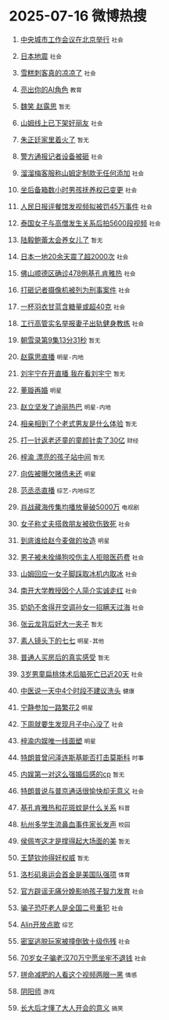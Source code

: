 # 2025-07-16 微博热搜 
1. [中央城市工作会议在北京举行](https://m.weibo.cn/search?containerid=100103type%3D1%26t%3D10%26q%3D%23%E4%B8%AD%E5%A4%AE%E5%9F%8E%E5%B8%82%E5%B7%A5%E4%BD%9C%E4%BC%9A%E8%AE%AE%E5%9C%A8%E5%8C%97%E4%BA%AC%E4%B8%BE%E8%A1%8C%23&stream_entry_id=51&isnewpage=1&extparam=seat%3D1%26dgr%3D0%26cate%3D10103%26q%3D%2523%25E4%25B8%25AD%25E5%25A4%25AE%25E5%259F%258E%25E5%25B8%2582%25E5%25B7%25A5%25E4%25BD%259C%25E4%25BC%259A%25E8%25AE%25AE%25E5%259C%25A8%25E5%258C%2597%25E4%25BA%25AC%25E4%25B8%25BE%25E8%25A1%258C%2523%26stream_entry_id%3D51%26filter_type%3Drealtimehot%26pos%3D0%26c_type%3D51%26display_time%3D1752600505%26pre_seqid%3D175260050587400565153) `社会` 

2. [日本地震](https://m.weibo.cn/search?containerid=100103type%3D1%26t%3D10%26q%3D%E6%97%A5%E6%9C%AC%E5%9C%B0%E9%9C%87&stream_entry_id=31&isnewpage=1&extparam=seat%3D1%26dgr%3D0%26band_rank%3D1%26filter_type%3Drealtimehot%26pos%3D0%26c_type%3D31%26cate%3D5001%26flag%3D2%26q%3D%25E6%2597%25A5%25E6%259C%25AC%25E5%259C%25B0%25E9%259C%2587%26stream_entry_id%3D31%26lcate%3D5001%26realpos%3D1%26display_time%3D1752600505%26pre_seqid%3D175260050587400565153) `社会` 

3. [雪糕刺客真的凉凉了](https://m.weibo.cn/search?containerid=100103type%3D1%26t%3D10%26q%3D%23%E9%9B%AA%E7%B3%95%E5%88%BA%E5%AE%A2%E7%9C%9F%E7%9A%84%E5%87%89%E5%87%89%E4%BA%86%23&stream_entry_id=31&isnewpage=1&extparam=seat%3D1%26dgr%3D0%26band_rank%3D2%26filter_type%3Drealtimehot%26pos%3D1%26c_type%3D31%26cate%3D5001%26flag%3D1%26q%3D%2523%25E9%259B%25AA%25E7%25B3%2595%25E5%2588%25BA%25E5%25AE%25A2%25E7%259C%259F%25E7%259A%2584%25E5%2587%2589%25E5%2587%2589%25E4%25BA%2586%2523%26stream_entry_id%3D31%26lcate%3D5001%26realpos%3D2%26display_time%3D1752600505%26pre_seqid%3D175260050587400565153) `社会` 

4. [亮出你的AI角色](https://m.weibo.cn/search?containerid=100103type%3D1%26t%3D10%26q%3D%23%E4%BA%AE%E5%87%BA%E4%BD%A0%E7%9A%84AI%E8%A7%92%E8%89%B2%23&stream_entry_id=31&isnewpage=1&extparam=seat%3D1%26dgr%3D0%26band_rank%3D3%26filter_type%3Drealtimehot%26pos%3D2%26c_type%3D31%26cate%3D5001%26flag%3D0%26q%3D%2523%25E4%25BA%25AE%25E5%2587%25BA%25E4%25BD%25A0%25E7%259A%2584AI%25E8%25A7%2592%25E8%2589%25B2%2523%26stream_entry_id%3D31%26lcate%3D5001%26realpos%3D3%26display_time%3D1752600505%26pre_seqid%3D175260050587400565153) `教育` 

5. [魏笑 赵露思](https://m.weibo.cn/search?containerid=100103type%3D1%26t%3D10%26q%3D%E9%AD%8F%E7%AC%91+%E8%B5%B5%E9%9C%B2%E6%80%9D&stream_entry_id=31&isnewpage=1&extparam=seat%3D1%26dgr%3D0%26band_rank%3D4%26filter_type%3Drealtimehot%26pos%3D3%26c_type%3D31%26cate%3D5001%26flag%3D2%26q%3D%25E9%25AD%258F%25E7%25AC%2591%2520%25E8%25B5%25B5%25E9%259C%25B2%25E6%2580%259D%26stream_entry_id%3D31%26lcate%3D5001%26realpos%3D4%26display_time%3D1752600505%26pre_seqid%3D175260050587400565153) `暂无` 

6. [山姆线上已下架好丽友](https://m.weibo.cn/search?containerid=100103type%3D1%26t%3D10%26q%3D%23%E5%B1%B1%E5%A7%86%E7%BA%BF%E4%B8%8A%E5%B7%B2%E4%B8%8B%E6%9E%B6%E5%A5%BD%E4%B8%BD%E5%8F%8B%23&stream_entry_id=31&isnewpage=1&extparam=seat%3D1%26dgr%3D0%26band_rank%3D5%26filter_type%3Drealtimehot%26pos%3D4%26c_type%3D31%26cate%3D5001%26flag%3D2%26q%3D%2523%25E5%25B1%25B1%25E5%25A7%2586%25E7%25BA%25BF%25E4%25B8%258A%25E5%25B7%25B2%25E4%25B8%258B%25E6%259E%25B6%25E5%25A5%25BD%25E4%25B8%25BD%25E5%258F%258B%2523%26stream_entry_id%3D31%26lcate%3D5001%26realpos%3D5%26display_time%3D1752600505%26pre_seqid%3D175260050587400565153) `社会` 

7. [朱正廷家里着火了](https://m.weibo.cn/search?containerid=100103type%3D1%26t%3D10%26q%3D%E6%9C%B1%E6%AD%A3%E5%BB%B7%E5%AE%B6%E9%87%8C%E7%9D%80%E7%81%AB%E4%BA%86&stream_entry_id=31&isnewpage=1&extparam=seat%3D1%26dgr%3D0%26band_rank%3D6%26filter_type%3Drealtimehot%26pos%3D5%26c_type%3D31%26cate%3D5001%26flag%3D2%26q%3D%25E6%259C%25B1%25E6%25AD%25A3%25E5%25BB%25B7%25E5%25AE%25B6%25E9%2587%258C%25E7%259D%2580%25E7%2581%25AB%25E4%25BA%2586%26stream_entry_id%3D31%26lcate%3D5001%26realpos%3D6%26display_time%3D1752600505%26pre_seqid%3D175260050587400565153) `暂无` 

8. [警方通报记者设备被砸](https://m.weibo.cn/search?containerid=100103type%3D1%26t%3D10%26q%3D%23%E8%AD%A6%E6%96%B9%E9%80%9A%E6%8A%A5%E8%AE%B0%E8%80%85%E8%AE%BE%E5%A4%87%E8%A2%AB%E7%A0%B8%23&stream_entry_id=31&isnewpage=1&extparam=seat%3D1%26dgr%3D0%26band_rank%3D7%26filter_type%3Drealtimehot%26pos%3D6%26c_type%3D31%26cate%3D5001%26flag%3D1%26q%3D%2523%25E8%25AD%25A6%25E6%2596%25B9%25E9%2580%259A%25E6%258A%25A5%25E8%25AE%25B0%25E8%2580%2585%25E8%25AE%25BE%25E5%25A4%2587%25E8%25A2%25AB%25E7%25A0%25B8%2523%26stream_entry_id%3D31%26lcate%3D5001%26realpos%3D7%26display_time%3D1752600505%26pre_seqid%3D175260050587400565153) `社会` 

9. [溜溜梅客服称山姆定制款无任何添加](https://m.weibo.cn/search?containerid=100103type%3D1%26t%3D10%26q%3D%23%E6%BA%9C%E6%BA%9C%E6%A2%85%E5%AE%A2%E6%9C%8D%E7%A7%B0%E5%B1%B1%E5%A7%86%E5%AE%9A%E5%88%B6%E6%AC%BE%E6%97%A0%E4%BB%BB%E4%BD%95%E6%B7%BB%E5%8A%A0%23&stream_entry_id=31&isnewpage=1&extparam=seat%3D1%26dgr%3D0%26band_rank%3D8%26filter_type%3Drealtimehot%26pos%3D7%26c_type%3D31%26cate%3D5001%26flag%3D0%26q%3D%2523%25E6%25BA%259C%25E6%25BA%259C%25E6%25A2%2585%25E5%25AE%25A2%25E6%259C%258D%25E7%25A7%25B0%25E5%25B1%25B1%25E5%25A7%2586%25E5%25AE%259A%25E5%2588%25B6%25E6%25AC%25BE%25E6%2597%25A0%25E4%25BB%25BB%25E4%25BD%2595%25E6%25B7%25BB%25E5%258A%25A0%2523%26stream_entry_id%3D31%26lcate%3D5001%26realpos%3D8%26display_time%3D1752600505%26pre_seqid%3D175260050587400565153) `社会` 

10. [坐后备箱数小时男孩抚养权已变更](https://m.weibo.cn/search?containerid=100103type%3D1%26t%3D10%26q%3D%23%E5%9D%90%E5%90%8E%E5%A4%87%E7%AE%B1%E6%95%B0%E5%B0%8F%E6%97%B6%E7%94%B7%E5%AD%A9%E6%8A%9A%E5%85%BB%E6%9D%83%E5%B7%B2%E5%8F%98%E6%9B%B4%23&stream_entry_id=31&isnewpage=1&extparam=seat%3D1%26dgr%3D0%26band_rank%3D9%26filter_type%3Drealtimehot%26pos%3D8%26c_type%3D31%26cate%3D5001%26flag%3D0%26q%3D%2523%25E5%259D%2590%25E5%2590%258E%25E5%25A4%2587%25E7%25AE%25B1%25E6%2595%25B0%25E5%25B0%258F%25E6%2597%25B6%25E7%2594%25B7%25E5%25AD%25A9%25E6%258A%259A%25E5%2585%25BB%25E6%259D%2583%25E5%25B7%25B2%25E5%258F%2598%25E6%259B%25B4%2523%26stream_entry_id%3D31%26lcate%3D5001%26realpos%3D9%26display_time%3D1752600505%26pre_seqid%3D175260050587400565153) `社会` 

11. [人民日报评餐馆发视频拟被罚45万事件](https://m.weibo.cn/search?containerid=100103type%3D1%26t%3D10%26q%3D%23%E4%BA%BA%E6%B0%91%E6%97%A5%E6%8A%A5%E8%AF%84%E9%A4%90%E9%A6%86%E5%8F%91%E8%A7%86%E9%A2%91%E6%8B%9F%E8%A2%AB%E7%BD%9A45%E4%B8%87%E4%BA%8B%E4%BB%B6%23&stream_entry_id=31&isnewpage=1&extparam=seat%3D1%26dgr%3D0%26band_rank%3D10%26filter_type%3Drealtimehot%26pos%3D9%26c_type%3D31%26cate%3D5001%26flag%3D1%26q%3D%2523%25E4%25BA%25BA%25E6%25B0%2591%25E6%2597%25A5%25E6%258A%25A5%25E8%25AF%2584%25E9%25A4%2590%25E9%25A6%2586%25E5%258F%2591%25E8%25A7%2586%25E9%25A2%2591%25E6%258B%259F%25E8%25A2%25AB%25E7%25BD%259A45%25E4%25B8%2587%25E4%25BA%258B%25E4%25BB%25B6%2523%26stream_entry_id%3D31%26lcate%3D5001%26realpos%3D10%26display_time%3D1752600505%26pre_seqid%3D175260050587400565153) `社会` 

12. [泰国女子与高僧发生关系后拍5600段视频](https://m.weibo.cn/search?containerid=100103type%3D1%26t%3D10%26q%3D%23%E6%B3%B0%E5%9B%BD%E5%A5%B3%E5%AD%90%E4%B8%8E%E9%AB%98%E5%83%A7%E5%8F%91%E7%94%9F%E5%85%B3%E7%B3%BB%E5%90%8E%E6%8B%8D5600%E6%AE%B5%E8%A7%86%E9%A2%91%23&stream_entry_id=31&isnewpage=1&extparam=seat%3D1%26dgr%3D0%26band_rank%3D11%26filter_type%3Drealtimehot%26pos%3D10%26c_type%3D31%26cate%3D5001%26flag%3D2%26q%3D%2523%25E6%25B3%25B0%25E5%259B%25BD%25E5%25A5%25B3%25E5%25AD%2590%25E4%25B8%258E%25E9%25AB%2598%25E5%2583%25A7%25E5%258F%2591%25E7%2594%259F%25E5%2585%25B3%25E7%25B3%25BB%25E5%2590%258E%25E6%258B%258D5600%25E6%25AE%25B5%25E8%25A7%2586%25E9%25A2%2591%2523%26stream_entry_id%3D31%26lcate%3D5001%26realpos%3D11%26display_time%3D1752600505%26pre_seqid%3D175260050587400565153) `社会` 

13. [陆毅鲍蕾太会养女儿了](https://m.weibo.cn/search?containerid=100103type%3D1%26t%3D10%26q%3D%E9%99%86%E6%AF%85%E9%B2%8D%E8%95%BE%E5%A4%AA%E4%BC%9A%E5%85%BB%E5%A5%B3%E5%84%BF%E4%BA%86&stream_entry_id=31&isnewpage=1&extparam=seat%3D1%26dgr%3D0%26band_rank%3D12%26filter_type%3Drealtimehot%26pos%3D11%26c_type%3D31%26cate%3D5001%26flag%3D2%26q%3D%25E9%2599%2586%25E6%25AF%2585%25E9%25B2%258D%25E8%2595%25BE%25E5%25A4%25AA%25E4%25BC%259A%25E5%2585%25BB%25E5%25A5%25B3%25E5%2584%25BF%25E4%25BA%2586%26stream_entry_id%3D31%26lcate%3D5001%26realpos%3D12%26display_time%3D1752600505%26pre_seqid%3D175260050587400565153) `暂无` 

14. [日本一地20余天震了超2000次](https://m.weibo.cn/search?containerid=100103type%3D1%26t%3D10%26q%3D%23%E6%97%A5%E6%9C%AC%E4%B8%80%E5%9C%B020%E4%BD%99%E5%A4%A9%E9%9C%87%E4%BA%86%E8%B6%852000%E6%AC%A1%23&stream_entry_id=31&isnewpage=1&extparam=seat%3D1%26dgr%3D0%26band_rank%3D13%26filter_type%3Drealtimehot%26pos%3D12%26c_type%3D31%26cate%3D5001%26flag%3D1%26q%3D%2523%25E6%2597%25A5%25E6%259C%25AC%25E4%25B8%2580%25E5%259C%25B020%25E4%25BD%2599%25E5%25A4%25A9%25E9%259C%2587%25E4%25BA%2586%25E8%25B6%25852000%25E6%25AC%25A1%2523%26stream_entry_id%3D31%26lcate%3D5001%26realpos%3D13%26display_time%3D1752600505%26pre_seqid%3D175260050587400565153) `社会` 

15. [佛山顺德区确诊478例基孔肯雅热](https://m.weibo.cn/search?containerid=100103type%3D1%26t%3D10%26q%3D%23%E4%BD%9B%E5%B1%B1%E9%A1%BA%E5%BE%B7%E5%8C%BA%E7%A1%AE%E8%AF%8A478%E4%BE%8B%E5%9F%BA%E5%AD%94%E8%82%AF%E9%9B%85%E7%83%AD%23&stream_entry_id=31&isnewpage=1&extparam=seat%3D1%26dgr%3D0%26band_rank%3D14%26filter_type%3Drealtimehot%26pos%3D13%26c_type%3D31%26cate%3D5001%26flag%3D0%26q%3D%2523%25E4%25BD%259B%25E5%25B1%25B1%25E9%25A1%25BA%25E5%25BE%25B7%25E5%258C%25BA%25E7%25A1%25AE%25E8%25AF%258A478%25E4%25BE%258B%25E5%259F%25BA%25E5%25AD%2594%25E8%2582%25AF%25E9%259B%2585%25E7%2583%25AD%2523%26stream_entry_id%3D31%26lcate%3D5001%26realpos%3D14%26display_time%3D1752600505%26pre_seqid%3D175260050587400565153) `社会` 

16. [打砸记者摄像机被列为刑事案件](https://m.weibo.cn/search?containerid=100103type%3D1%26t%3D10%26q%3D%23%E6%89%93%E7%A0%B8%E8%AE%B0%E8%80%85%E6%91%84%E5%83%8F%E6%9C%BA%E8%A2%AB%E5%88%97%E4%B8%BA%E5%88%91%E4%BA%8B%E6%A1%88%E4%BB%B6%23&stream_entry_id=31&isnewpage=1&extparam=seat%3D1%26dgr%3D0%26band_rank%3D15%26filter_type%3Drealtimehot%26pos%3D14%26c_type%3D31%26cate%3D5001%26flag%3D1%26q%3D%2523%25E6%2589%2593%25E7%25A0%25B8%25E8%25AE%25B0%25E8%2580%2585%25E6%2591%2584%25E5%2583%258F%25E6%259C%25BA%25E8%25A2%25AB%25E5%2588%2597%25E4%25B8%25BA%25E5%2588%2591%25E4%25BA%258B%25E6%25A1%2588%25E4%25BB%25B6%2523%26stream_entry_id%3D31%26lcate%3D5001%26realpos%3D15%26display_time%3D1752600505%26pre_seqid%3D175260050587400565153) `社会` 

17. [一杯羽衣甘蓝含糖量或超40克](https://m.weibo.cn/search?containerid=100103type%3D1%26t%3D10%26q%3D%23%E4%B8%80%E6%9D%AF%E7%BE%BD%E8%A1%A3%E7%94%98%E8%93%9D%E5%90%AB%E7%B3%96%E9%87%8F%E6%88%96%E8%B6%8540%E5%85%8B%23&stream_entry_id=31&isnewpage=1&extparam=seat%3D1%26dgr%3D0%26band_rank%3D16%26filter_type%3Drealtimehot%26pos%3D15%26c_type%3D31%26cate%3D5001%26flag%3D1%26q%3D%2523%25E4%25B8%2580%25E6%259D%25AF%25E7%25BE%25BD%25E8%25A1%25A3%25E7%2594%2598%25E8%2593%259D%25E5%2590%25AB%25E7%25B3%2596%25E9%2587%258F%25E6%2588%2596%25E8%25B6%258540%25E5%2585%258B%2523%26stream_entry_id%3D31%26lcate%3D5001%26realpos%3D16%26display_time%3D1752600505%26pre_seqid%3D175260050587400565153) `社会` 

18. [工行高管实名举报妻子出轨健身教练](https://m.weibo.cn/search?containerid=100103type%3D1%26t%3D10%26q%3D%23%E5%B7%A5%E8%A1%8C%E9%AB%98%E7%AE%A1%E5%AE%9E%E5%90%8D%E4%B8%BE%E6%8A%A5%E5%A6%BB%E5%AD%90%E5%87%BA%E8%BD%A8%E5%81%A5%E8%BA%AB%E6%95%99%E7%BB%83%23&stream_entry_id=31&isnewpage=1&extparam=seat%3D1%26dgr%3D0%26band_rank%3D17%26filter_type%3Drealtimehot%26pos%3D16%26c_type%3D31%26cate%3D5001%26flag%3D0%26q%3D%2523%25E5%25B7%25A5%25E8%25A1%258C%25E9%25AB%2598%25E7%25AE%25A1%25E5%25AE%259E%25E5%2590%258D%25E4%25B8%25BE%25E6%258A%25A5%25E5%25A6%25BB%25E5%25AD%2590%25E5%2587%25BA%25E8%25BD%25A8%25E5%2581%25A5%25E8%25BA%25AB%25E6%2595%2599%25E7%25BB%2583%2523%26stream_entry_id%3D31%26lcate%3D5001%26realpos%3D17%26display_time%3D1752600505%26pre_seqid%3D175260050587400565153) `社会` 

19. [朝雪录第9集13分31秒](https://m.weibo.cn/search?containerid=100103type%3D1%26t%3D10%26q%3D%E6%9C%9D%E9%9B%AA%E5%BD%95%E7%AC%AC9%E9%9B%8613%E5%88%8631%E7%A7%92&stream_entry_id=31&isnewpage=1&extparam=seat%3D1%26dgr%3D0%26band_rank%3D18%26filter_type%3Drealtimehot%26pos%3D17%26c_type%3D31%26cate%3D5001%26flag%3D0%26q%3D%25E6%259C%259D%25E9%259B%25AA%25E5%25BD%2595%25E7%25AC%25AC9%25E9%259B%258613%25E5%2588%258631%25E7%25A7%2592%26stream_entry_id%3D31%26lcate%3D5001%26realpos%3D18%26display_time%3D1752600505%26pre_seqid%3D175260050587400565153) `暂无` 

20. [赵露思直播](https://m.weibo.cn/search?containerid=100103type%3D1%26t%3D10%26q%3D%E8%B5%B5%E9%9C%B2%E6%80%9D%E7%9B%B4%E6%92%AD&stream_entry_id=31&isnewpage=1&extparam=seat%3D1%26dgr%3D0%26band_rank%3D19%26filter_type%3Drealtimehot%26pos%3D18%26c_type%3D31%26cate%3D5001%26flag%3D0%26q%3D%25E8%25B5%25B5%25E9%259C%25B2%25E6%2580%259D%25E7%259B%25B4%25E6%2592%25AD%26stream_entry_id%3D31%26lcate%3D5001%26realpos%3D19%26display_time%3D1752600505%26pre_seqid%3D175260050587400565153) `明星-内地` 

21. [刘宇宁在开直播 我在看刘宇宁](https://m.weibo.cn/search?containerid=100103type%3D1%26t%3D10%26q%3D%E5%88%98%E5%AE%87%E5%AE%81%E5%9C%A8%E5%BC%80%E7%9B%B4%E6%92%AD+%E6%88%91%E5%9C%A8%E7%9C%8B%E5%88%98%E5%AE%87%E5%AE%81&stream_entry_id=31&isnewpage=1&extparam=seat%3D1%26dgr%3D0%26band_rank%3D20%26filter_type%3Drealtimehot%26pos%3D19%26c_type%3D31%26cate%3D5001%26flag%3D0%26q%3D%25E5%2588%2598%25E5%25AE%2587%25E5%25AE%2581%25E5%259C%25A8%25E5%25BC%2580%25E7%259B%25B4%25E6%2592%25AD%2520%25E6%2588%2591%25E5%259C%25A8%25E7%259C%258B%25E5%2588%2598%25E5%25AE%2587%25E5%25AE%2581%26stream_entry_id%3D31%26lcate%3D5001%26realpos%3D20%26display_time%3D1752600505%26pre_seqid%3D175260050587400565153) `暂无` 

22. [董璇再婚](https://m.weibo.cn/search?containerid=100103type%3D1%26t%3D10%26q%3D%E8%91%A3%E7%92%87%E5%86%8D%E5%A9%9A&stream_entry_id=31&isnewpage=1&extparam=seat%3D1%26dgr%3D0%26band_rank%3D21%26filter_type%3Drealtimehot%26pos%3D20%26c_type%3D31%26cate%3D5001%26flag%3D2%26q%3D%25E8%2591%25A3%25E7%2592%2587%25E5%2586%258D%25E5%25A9%259A%26stream_entry_id%3D31%26lcate%3D5001%26realpos%3D21%26display_time%3D1752600505%26pre_seqid%3D175260050587400565153) `明星` 

23. [赵立坚发了迪丽热巴](https://m.weibo.cn/search?containerid=100103type%3D1%26t%3D10%26q%3D%23%E8%B5%B5%E7%AB%8B%E5%9D%9A%E5%8F%91%E4%BA%86%E8%BF%AA%E4%B8%BD%E7%83%AD%E5%B7%B4%23&stream_entry_id=31&isnewpage=1&extparam=seat%3D1%26dgr%3D0%26band_rank%3D22%26filter_type%3Drealtimehot%26pos%3D21%26c_type%3D31%26cate%3D5001%26flag%3D2%26q%3D%2523%25E8%25B5%25B5%25E7%25AB%258B%25E5%259D%259A%25E5%258F%2591%25E4%25BA%2586%25E8%25BF%25AA%25E4%25B8%25BD%25E7%2583%25AD%25E5%25B7%25B4%2523%26stream_entry_id%3D31%26lcate%3D5001%26realpos%3D22%26display_time%3D1752600505%26pre_seqid%3D175260050587400565153) `明星-内地` 

24. [相亲相到了个老式男友是什么体验](https://m.weibo.cn/search?containerid=100103type%3D1%26t%3D10%26q%3D%E7%9B%B8%E4%BA%B2%E7%9B%B8%E5%88%B0%E4%BA%86%E4%B8%AA%E8%80%81%E5%BC%8F%E7%94%B7%E5%8F%8B%E6%98%AF%E4%BB%80%E4%B9%88%E4%BD%93%E9%AA%8C&stream_entry_id=31&isnewpage=1&extparam=seat%3D1%26dgr%3D0%26band_rank%3D23%26filter_type%3Drealtimehot%26pos%3D22%26c_type%3D31%26cate%3D5001%26flag%3D0%26q%3D%25E7%259B%25B8%25E4%25BA%25B2%25E7%259B%25B8%25E5%2588%25B0%25E4%25BA%2586%25E4%25B8%25AA%25E8%2580%2581%25E5%25BC%258F%25E7%2594%25B7%25E5%258F%258B%25E6%2598%25AF%25E4%25BB%2580%25E4%25B9%2588%25E4%25BD%2593%25E9%25AA%258C%26stream_entry_id%3D31%26lcate%3D5001%26realpos%3D23%26display_time%3D1752600505%26pre_seqid%3D175260050587400565153) `暂无` 

25. [打一针返老还童的童颜针卖了30亿](https://m.weibo.cn/search?containerid=100103type%3D1%26t%3D10%26q%3D%23%E6%89%93%E4%B8%80%E9%92%88%E8%BF%94%E8%80%81%E8%BF%98%E7%AB%A5%E7%9A%84%E7%AB%A5%E9%A2%9C%E9%92%88%E5%8D%96%E4%BA%8630%E4%BA%BF%23&stream_entry_id=31&isnewpage=1&extparam=seat%3D1%26dgr%3D0%26band_rank%3D24%26filter_type%3Drealtimehot%26pos%3D23%26c_type%3D31%26cate%3D5001%26flag%3D0%26q%3D%2523%25E6%2589%2593%25E4%25B8%2580%25E9%2592%2588%25E8%25BF%2594%25E8%2580%2581%25E8%25BF%2598%25E7%25AB%25A5%25E7%259A%2584%25E7%25AB%25A5%25E9%25A2%259C%25E9%2592%2588%25E5%258D%2596%25E4%25BA%258630%25E4%25BA%25BF%2523%26stream_entry_id%3D31%26lcate%3D5001%26realpos%3D24%26display_time%3D1752600505%26pre_seqid%3D175260050587400565153) `财经` 

26. [梓渝 漂亮的孩子站中间](https://m.weibo.cn/search?containerid=100103type%3D1%26t%3D10%26q%3D%E6%A2%93%E6%B8%9D+%E6%BC%82%E4%BA%AE%E7%9A%84%E5%AD%A9%E5%AD%90%E7%AB%99%E4%B8%AD%E9%97%B4&stream_entry_id=31&isnewpage=1&extparam=seat%3D1%26dgr%3D0%26band_rank%3D25%26filter_type%3Drealtimehot%26pos%3D24%26c_type%3D31%26cate%3D5001%26flag%3D0%26q%3D%25E6%25A2%2593%25E6%25B8%259D%2520%25E6%25BC%2582%25E4%25BA%25AE%25E7%259A%2584%25E5%25AD%25A9%25E5%25AD%2590%25E7%25AB%2599%25E4%25B8%25AD%25E9%2597%25B4%26stream_entry_id%3D31%26lcate%3D5001%26realpos%3D25%26display_time%3D1752600505%26pre_seqid%3D175260050587400565153) `暂无` 

27. [向佐被曝欠赌债未还](https://m.weibo.cn/search?containerid=100103type%3D1%26t%3D10%26q%3D%23%E5%90%91%E4%BD%90%E8%A2%AB%E6%9B%9D%E6%AC%A0%E8%B5%8C%E5%80%BA%E6%9C%AA%E8%BF%98%23&stream_entry_id=31&isnewpage=1&extparam=seat%3D1%26dgr%3D0%26band_rank%3D26%26filter_type%3Drealtimehot%26pos%3D25%26c_type%3D31%26cate%3D5001%26flag%3D0%26q%3D%2523%25E5%2590%2591%25E4%25BD%2590%25E8%25A2%25AB%25E6%259B%259D%25E6%25AC%25A0%25E8%25B5%258C%25E5%2580%25BA%25E6%259C%25AA%25E8%25BF%2598%2523%26stream_entry_id%3D31%26lcate%3D5001%26realpos%3D26%26display_time%3D1752600505%26pre_seqid%3D175260050587400565153) `明星` 

28. [范丞丞直播](https://m.weibo.cn/search?containerid=100103type%3D1%26t%3D10%26q%3D%E8%8C%83%E4%B8%9E%E4%B8%9E%E7%9B%B4%E6%92%AD&stream_entry_id=31&isnewpage=1&extparam=seat%3D1%26dgr%3D0%26band_rank%3D27%26filter_type%3Drealtimehot%26pos%3D26%26c_type%3D31%26cate%3D5001%26flag%3D1%26q%3D%25E8%258C%2583%25E4%25B8%259E%25E4%25B8%259E%25E7%259B%25B4%25E6%2592%25AD%26stream_entry_id%3D31%26lcate%3D5001%26realpos%3D27%26display_time%3D1752600505%26pre_seqid%3D175260050587400565153) `综艺-内地综艺` 

29. [肖战藏海传集均播放量破5000万](https://m.weibo.cn/search?containerid=100103type%3D1%26t%3D10%26q%3D%23%E8%82%96%E6%88%98%E8%97%8F%E6%B5%B7%E4%BC%A0%E9%9B%86%E5%9D%87%E6%92%AD%E6%94%BE%E9%87%8F%E7%A0%B45000%E4%B8%87%23&stream_entry_id=31&isnewpage=1&extparam=seat%3D1%26dgr%3D0%26band_rank%3D28%26filter_type%3Drealtimehot%26pos%3D27%26c_type%3D31%26cate%3D5001%26flag%3D1%26q%3D%2523%25E8%2582%2596%25E6%2588%2598%25E8%2597%258F%25E6%25B5%25B7%25E4%25BC%25A0%25E9%259B%2586%25E5%259D%2587%25E6%2592%25AD%25E6%2594%25BE%25E9%2587%258F%25E7%25A0%25B45000%25E4%25B8%2587%2523%26stream_entry_id%3D31%26lcate%3D5001%26realpos%3D28%26display_time%3D1752600505%26pre_seqid%3D175260050587400565153) `电视剧` 

30. [女子称丈夫搭救朋友被砍伤致死](https://m.weibo.cn/search?containerid=100103type%3D1%26t%3D10%26q%3D%23%E5%A5%B3%E5%AD%90%E7%A7%B0%E4%B8%88%E5%A4%AB%E6%90%AD%E6%95%91%E6%9C%8B%E5%8F%8B%E8%A2%AB%E7%A0%8D%E4%BC%A4%E8%87%B4%E6%AD%BB%23&stream_entry_id=31&isnewpage=1&extparam=seat%3D1%26dgr%3D0%26band_rank%3D29%26filter_type%3Drealtimehot%26pos%3D28%26c_type%3D31%26cate%3D5001%26flag%3D1%26q%3D%2523%25E5%25A5%25B3%25E5%25AD%2590%25E7%25A7%25B0%25E4%25B8%2588%25E5%25A4%25AB%25E6%2590%25AD%25E6%2595%2591%25E6%259C%258B%25E5%258F%258B%25E8%25A2%25AB%25E7%25A0%258D%25E4%25BC%25A4%25E8%2587%25B4%25E6%25AD%25BB%2523%26stream_entry_id%3D31%26lcate%3D5001%26realpos%3D29%26display_time%3D1752600505%26pre_seqid%3D175260050587400565153) `社会` 

31. [到底谁给赵今麦做的妆造](https://m.weibo.cn/search?containerid=100103type%3D1%26t%3D10%26q%3D%23%E5%88%B0%E5%BA%95%E8%B0%81%E7%BB%99%E8%B5%B5%E4%BB%8A%E9%BA%A6%E5%81%9A%E7%9A%84%E5%A6%86%E9%80%A0%23&stream_entry_id=31&isnewpage=1&extparam=seat%3D1%26dgr%3D0%26band_rank%3D30%26filter_type%3Drealtimehot%26pos%3D29%26c_type%3D31%26cate%3D5001%26flag%3D1%26q%3D%2523%25E5%2588%25B0%25E5%25BA%2595%25E8%25B0%2581%25E7%25BB%2599%25E8%25B5%25B5%25E4%25BB%258A%25E9%25BA%25A6%25E5%2581%259A%25E7%259A%2584%25E5%25A6%2586%25E9%2580%25A0%2523%26stream_entry_id%3D31%26lcate%3D5001%26realpos%3D30%26display_time%3D1752600505%26pre_seqid%3D175260050587400565153) `明星` 

32. [男子被未拴绳狗咬伤主人拒赔医药费](https://m.weibo.cn/search?containerid=100103type%3D1%26t%3D10%26q%3D%23%E7%94%B7%E5%AD%90%E8%A2%AB%E6%9C%AA%E6%8B%B4%E7%BB%B3%E7%8B%97%E5%92%AC%E4%BC%A4%E4%B8%BB%E4%BA%BA%E6%8B%92%E8%B5%94%E5%8C%BB%E8%8D%AF%E8%B4%B9%23&stream_entry_id=31&isnewpage=1&extparam=seat%3D1%26dgr%3D0%26band_rank%3D31%26filter_type%3Drealtimehot%26pos%3D30%26c_type%3D31%26cate%3D5001%26flag%3D1%26q%3D%2523%25E7%2594%25B7%25E5%25AD%2590%25E8%25A2%25AB%25E6%259C%25AA%25E6%258B%25B4%25E7%25BB%25B3%25E7%258B%2597%25E5%2592%25AC%25E4%25BC%25A4%25E4%25B8%25BB%25E4%25BA%25BA%25E6%258B%2592%25E8%25B5%2594%25E5%258C%25BB%25E8%258D%25AF%25E8%25B4%25B9%2523%26stream_entry_id%3D31%26lcate%3D5001%26realpos%3D31%26display_time%3D1752600505%26pre_seqid%3D175260050587400565153) `社会` 

33. [山姆回应一女子脚踩取冰机内取冰](https://m.weibo.cn/search?containerid=100103type%3D1%26t%3D10%26q%3D%23%E5%B1%B1%E5%A7%86%E5%9B%9E%E5%BA%94%E4%B8%80%E5%A5%B3%E5%AD%90%E8%84%9A%E8%B8%A9%E5%8F%96%E5%86%B0%E6%9C%BA%E5%86%85%E5%8F%96%E5%86%B0%23&stream_entry_id=31&isnewpage=1&extparam=seat%3D1%26dgr%3D0%26band_rank%3D32%26filter_type%3Drealtimehot%26pos%3D31%26c_type%3D31%26cate%3D5001%26flag%3D0%26q%3D%2523%25E5%25B1%25B1%25E5%25A7%2586%25E5%259B%259E%25E5%25BA%2594%25E4%25B8%2580%25E5%25A5%25B3%25E5%25AD%2590%25E8%2584%259A%25E8%25B8%25A9%25E5%258F%2596%25E5%2586%25B0%25E6%259C%25BA%25E5%2586%2585%25E5%258F%2596%25E5%2586%25B0%2523%26stream_entry_id%3D31%26lcate%3D5001%26realpos%3D32%26display_time%3D1752600505%26pre_seqid%3D175260050587400565153) `社会` 

34. [南开大学教授因个人简介实诚走红](https://m.weibo.cn/search?containerid=100103type%3D1%26t%3D10%26q%3D%23%E5%8D%97%E5%BC%80%E5%A4%A7%E5%AD%A6%E6%95%99%E6%8E%88%E5%9B%A0%E4%B8%AA%E4%BA%BA%E7%AE%80%E4%BB%8B%E5%AE%9E%E8%AF%9A%E8%B5%B0%E7%BA%A2%23&stream_entry_id=31&isnewpage=1&extparam=seat%3D1%26dgr%3D0%26band_rank%3D33%26filter_type%3Drealtimehot%26pos%3D32%26c_type%3D31%26cate%3D5001%26flag%3D0%26q%3D%2523%25E5%258D%2597%25E5%25BC%2580%25E5%25A4%25A7%25E5%25AD%25A6%25E6%2595%2599%25E6%258E%2588%25E5%259B%25A0%25E4%25B8%25AA%25E4%25BA%25BA%25E7%25AE%2580%25E4%25BB%258B%25E5%25AE%259E%25E8%25AF%259A%25E8%25B5%25B0%25E7%25BA%25A2%2523%26stream_entry_id%3D31%26lcate%3D5001%26realpos%3D33%26display_time%3D1752600505%26pre_seqid%3D175260050587400565153) `社会` 

35. [奶奶不舍得开空调孙女一招瞒天过海](https://m.weibo.cn/search?containerid=100103type%3D1%26t%3D10%26q%3D%23%E5%A5%B6%E5%A5%B6%E4%B8%8D%E8%88%8D%E5%BE%97%E5%BC%80%E7%A9%BA%E8%B0%83%E5%AD%99%E5%A5%B3%E4%B8%80%E6%8B%9B%E7%9E%92%E5%A4%A9%E8%BF%87%E6%B5%B7%23&stream_entry_id=31&isnewpage=1&extparam=seat%3D1%26dgr%3D0%26band_rank%3D34%26filter_type%3Drealtimehot%26pos%3D33%26c_type%3D31%26cate%3D5001%26flag%3D0%26q%3D%2523%25E5%25A5%25B6%25E5%25A5%25B6%25E4%25B8%258D%25E8%2588%258D%25E5%25BE%2597%25E5%25BC%2580%25E7%25A9%25BA%25E8%25B0%2583%25E5%25AD%2599%25E5%25A5%25B3%25E4%25B8%2580%25E6%258B%259B%25E7%259E%2592%25E5%25A4%25A9%25E8%25BF%2587%25E6%25B5%25B7%2523%26stream_entry_id%3D31%26lcate%3D5001%26realpos%3D34%26display_time%3D1752600505%26pre_seqid%3D175260050587400565153) `社会` 

36. [张云龙背后好大一夹子](https://m.weibo.cn/search?containerid=100103type%3D1%26t%3D10%26q%3D%E5%BC%A0%E4%BA%91%E9%BE%99%E8%83%8C%E5%90%8E%E5%A5%BD%E5%A4%A7%E4%B8%80%E5%A4%B9%E5%AD%90&stream_entry_id=31&isnewpage=1&extparam=seat%3D1%26dgr%3D0%26band_rank%3D35%26filter_type%3Drealtimehot%26pos%3D34%26c_type%3D31%26cate%3D5001%26flag%3D0%26q%3D%25E5%25BC%25A0%25E4%25BA%2591%25E9%25BE%2599%25E8%2583%258C%25E5%2590%258E%25E5%25A5%25BD%25E5%25A4%25A7%25E4%25B8%2580%25E5%25A4%25B9%25E5%25AD%2590%26stream_entry_id%3D31%26lcate%3D5001%26realpos%3D35%26display_time%3D1752600505%26pre_seqid%3D175260050587400565153) `暂无` 

37. [素人镜头下的七七](https://m.weibo.cn/search?containerid=100103type%3D1%26t%3D10%26q%3D%23%E7%B4%A0%E4%BA%BA%E9%95%9C%E5%A4%B4%E4%B8%8B%E7%9A%84%E4%B8%83%E4%B8%83%23&stream_entry_id=31&isnewpage=1&extparam=seat%3D1%26dgr%3D0%26band_rank%3D36%26filter_type%3Drealtimehot%26pos%3D35%26c_type%3D31%26cate%3D5001%26flag%3D0%26q%3D%2523%25E7%25B4%25A0%25E4%25BA%25BA%25E9%2595%259C%25E5%25A4%25B4%25E4%25B8%258B%25E7%259A%2584%25E4%25B8%2583%25E4%25B8%2583%2523%26stream_entry_id%3D31%26lcate%3D5001%26realpos%3D36%26display_time%3D1752600505%26pre_seqid%3D175260050587400565153) `明星-其他` 

38. [普通人买房后的真实感受](https://m.weibo.cn/search?containerid=100103type%3D1%26t%3D10%26q%3D%E6%99%AE%E9%80%9A%E4%BA%BA%E4%B9%B0%E6%88%BF%E5%90%8E%E7%9A%84%E7%9C%9F%E5%AE%9E%E6%84%9F%E5%8F%97&stream_entry_id=31&isnewpage=1&extparam=seat%3D1%26dgr%3D0%26band_rank%3D37%26filter_type%3Drealtimehot%26pos%3D36%26c_type%3D31%26cate%3D5001%26flag%3D0%26q%3D%25E6%2599%25AE%25E9%2580%259A%25E4%25BA%25BA%25E4%25B9%25B0%25E6%2588%25BF%25E5%2590%258E%25E7%259A%2584%25E7%259C%259F%25E5%25AE%259E%25E6%2584%259F%25E5%258F%2597%26stream_entry_id%3D31%26lcate%3D5001%26realpos%3D37%26display_time%3D1752600505%26pre_seqid%3D175260050587400565153) `暂无` 

39. [3岁男童扁桃体术后脑死亡已近20天](https://m.weibo.cn/search?containerid=100103type%3D1%26t%3D10%26q%3D%233%E5%B2%81%E7%94%B7%E7%AB%A5%E6%89%81%E6%A1%83%E4%BD%93%E6%9C%AF%E5%90%8E%E8%84%91%E6%AD%BB%E4%BA%A1%E5%B7%B2%E8%BF%9120%E5%A4%A9%23&stream_entry_id=31&isnewpage=1&extparam=seat%3D1%26dgr%3D0%26band_rank%3D38%26filter_type%3Drealtimehot%26pos%3D37%26c_type%3D31%26cate%3D5001%26flag%3D0%26q%3D%25233%25E5%25B2%2581%25E7%2594%25B7%25E7%25AB%25A5%25E6%2589%2581%25E6%25A1%2583%25E4%25BD%2593%25E6%259C%25AF%25E5%2590%258E%25E8%2584%2591%25E6%25AD%25BB%25E4%25BA%25A1%25E5%25B7%25B2%25E8%25BF%259120%25E5%25A4%25A9%2523%26stream_entry_id%3D31%26lcate%3D5001%26realpos%3D38%26display_time%3D1752600505%26pre_seqid%3D175260050587400565153) `社会` 

40. [中医说一天中4个时段不建议洗头](https://m.weibo.cn/search?containerid=100103type%3D1%26t%3D10%26q%3D%23%E4%B8%AD%E5%8C%BB%E8%AF%B4%E4%B8%80%E5%A4%A9%E4%B8%AD4%E4%B8%AA%E6%97%B6%E6%AE%B5%E4%B8%8D%E5%BB%BA%E8%AE%AE%E6%B4%97%E5%A4%B4%23&stream_entry_id=31&isnewpage=1&extparam=seat%3D1%26dgr%3D0%26band_rank%3D39%26filter_type%3Drealtimehot%26pos%3D38%26c_type%3D31%26cate%3D5001%26flag%3D0%26q%3D%2523%25E4%25B8%25AD%25E5%258C%25BB%25E8%25AF%25B4%25E4%25B8%2580%25E5%25A4%25A9%25E4%25B8%25AD4%25E4%25B8%25AA%25E6%2597%25B6%25E6%25AE%25B5%25E4%25B8%258D%25E5%25BB%25BA%25E8%25AE%25AE%25E6%25B4%2597%25E5%25A4%25B4%2523%26stream_entry_id%3D31%26lcate%3D5001%26realpos%3D39%26display_time%3D1752600505%26pre_seqid%3D175260050587400565153) `健康` 

41. [宁静参加一路繁花2](https://m.weibo.cn/search?containerid=100103type%3D1%26t%3D10%26q%3D%23%E5%AE%81%E9%9D%99%E5%8F%82%E5%8A%A0%E4%B8%80%E8%B7%AF%E7%B9%81%E8%8A%B12%23&stream_entry_id=31&isnewpage=1&extparam=seat%3D1%26dgr%3D0%26band_rank%3D40%26filter_type%3Drealtimehot%26pos%3D39%26c_type%3D31%26cate%3D5001%26flag%3D1%26q%3D%2523%25E5%25AE%2581%25E9%259D%2599%25E5%258F%2582%25E5%258A%25A0%25E4%25B8%2580%25E8%25B7%25AF%25E7%25B9%2581%25E8%258A%25B12%2523%26stream_entry_id%3D31%26lcate%3D5001%26realpos%3D40%26display_time%3D1752600505%26pre_seqid%3D175260050587400565153) `明星` 

42. [下周就要生发现月子中心没了](https://m.weibo.cn/search?containerid=100103type%3D1%26t%3D10%26q%3D%23%E4%B8%8B%E5%91%A8%E5%B0%B1%E8%A6%81%E7%94%9F%E5%8F%91%E7%8E%B0%E6%9C%88%E5%AD%90%E4%B8%AD%E5%BF%83%E6%B2%A1%E4%BA%86%23&stream_entry_id=31&isnewpage=1&extparam=seat%3D1%26dgr%3D0%26band_rank%3D41%26filter_type%3Drealtimehot%26pos%3D40%26c_type%3D31%26cate%3D5001%26flag%3D0%26q%3D%2523%25E4%25B8%258B%25E5%2591%25A8%25E5%25B0%25B1%25E8%25A6%2581%25E7%2594%259F%25E5%258F%2591%25E7%258E%25B0%25E6%259C%2588%25E5%25AD%2590%25E4%25B8%25AD%25E5%25BF%2583%25E6%25B2%25A1%25E4%25BA%2586%2523%26stream_entry_id%3D31%26lcate%3D5001%26realpos%3D41%26display_time%3D1752600505%26pre_seqid%3D175260050587400565153) `社会` 

43. [梓渝内娱唯一线面塑](https://m.weibo.cn/search?containerid=100103type%3D1%26t%3D10%26q%3D%23%E6%A2%93%E6%B8%9D%E5%86%85%E5%A8%B1%E5%94%AF%E4%B8%80%E7%BA%BF%E9%9D%A2%E5%A1%91%23&stream_entry_id=31&isnewpage=1&extparam=seat%3D1%26dgr%3D0%26band_rank%3D42%26filter_type%3Drealtimehot%26pos%3D41%26c_type%3D31%26cate%3D5001%26flag%3D1%26q%3D%2523%25E6%25A2%2593%25E6%25B8%259D%25E5%2586%2585%25E5%25A8%25B1%25E5%2594%25AF%25E4%25B8%2580%25E7%25BA%25BF%25E9%259D%25A2%25E5%25A1%2591%2523%26stream_entry_id%3D31%26lcate%3D5001%26realpos%3D42%26display_time%3D1752600505%26pre_seqid%3D175260050587400565153) `明星` 

44. [特朗普曾问泽连斯基能否打击莫斯科](https://m.weibo.cn/search?containerid=100103type%3D1%26t%3D10%26q%3D%23%E7%89%B9%E6%9C%97%E6%99%AE%E6%9B%BE%E9%97%AE%E6%B3%BD%E8%BF%9E%E6%96%AF%E5%9F%BA%E8%83%BD%E5%90%A6%E6%89%93%E5%87%BB%E8%8E%AB%E6%96%AF%E7%A7%91%23&stream_entry_id=31&isnewpage=1&extparam=seat%3D1%26dgr%3D0%26band_rank%3D43%26filter_type%3Drealtimehot%26pos%3D42%26c_type%3D31%26cate%3D5001%26flag%3D0%26q%3D%2523%25E7%2589%25B9%25E6%259C%2597%25E6%2599%25AE%25E6%259B%25BE%25E9%2597%25AE%25E6%25B3%25BD%25E8%25BF%259E%25E6%2596%25AF%25E5%259F%25BA%25E8%2583%25BD%25E5%2590%25A6%25E6%2589%2593%25E5%2587%25BB%25E8%258E%25AB%25E6%2596%25AF%25E7%25A7%2591%2523%26stream_entry_id%3D31%26lcate%3D5001%26realpos%3D43%26display_time%3D1752600505%26pre_seqid%3D175260050587400565153) `时事` 

45. [内娱第一对这么强婚后感的cp](https://m.weibo.cn/search?containerid=100103type%3D1%26t%3D10%26q%3D%E5%86%85%E5%A8%B1%E7%AC%AC%E4%B8%80%E5%AF%B9%E8%BF%99%E4%B9%88%E5%BC%BA%E5%A9%9A%E5%90%8E%E6%84%9F%E7%9A%84cp&stream_entry_id=31&isnewpage=1&extparam=seat%3D1%26dgr%3D0%26band_rank%3D44%26filter_type%3Drealtimehot%26pos%3D43%26c_type%3D31%26cate%3D5001%26flag%3D0%26q%3D%25E5%2586%2585%25E5%25A8%25B1%25E7%25AC%25AC%25E4%25B8%2580%25E5%25AF%25B9%25E8%25BF%2599%25E4%25B9%2588%25E5%25BC%25BA%25E5%25A9%259A%25E5%2590%258E%25E6%2584%259F%25E7%259A%2584cp%26stream_entry_id%3D31%26lcate%3D5001%26realpos%3D44%26display_time%3D1752600505%26pre_seqid%3D175260050587400565153) `暂无` 

46. [特朗普说与普京通话很愉快却无意义](https://m.weibo.cn/search?containerid=100103type%3D1%26t%3D10%26q%3D%23%E7%89%B9%E6%9C%97%E6%99%AE%E8%AF%B4%E4%B8%8E%E6%99%AE%E4%BA%AC%E9%80%9A%E8%AF%9D%E5%BE%88%E6%84%89%E5%BF%AB%E5%8D%B4%E6%97%A0%E6%84%8F%E4%B9%89%23&stream_entry_id=31&isnewpage=1&extparam=seat%3D1%26dgr%3D0%26band_rank%3D45%26filter_type%3Drealtimehot%26pos%3D44%26c_type%3D31%26cate%3D5001%26flag%3D0%26q%3D%2523%25E7%2589%25B9%25E6%259C%2597%25E6%2599%25AE%25E8%25AF%25B4%25E4%25B8%258E%25E6%2599%25AE%25E4%25BA%25AC%25E9%2580%259A%25E8%25AF%259D%25E5%25BE%2588%25E6%2584%2589%25E5%25BF%25AB%25E5%258D%25B4%25E6%2597%25A0%25E6%2584%258F%25E4%25B9%2589%2523%26stream_entry_id%3D31%26lcate%3D5001%26realpos%3D45%26display_time%3D1752600505%26pre_seqid%3D175260050587400565153) `社会` 

47. [基孔肯雅热和花斑蚊是什么关系](https://m.weibo.cn/search?containerid=100103type%3D1%26t%3D10%26q%3D%23%E5%9F%BA%E5%AD%94%E8%82%AF%E9%9B%85%E7%83%AD%E5%92%8C%E8%8A%B1%E6%96%91%E8%9A%8A%E6%98%AF%E4%BB%80%E4%B9%88%E5%85%B3%E7%B3%BB%23&stream_entry_id=31&isnewpage=1&extparam=seat%3D1%26dgr%3D0%26band_rank%3D46%26filter_type%3Drealtimehot%26pos%3D45%26c_type%3D31%26cate%3D5001%26flag%3D0%26q%3D%2523%25E5%259F%25BA%25E5%25AD%2594%25E8%2582%25AF%25E9%259B%2585%25E7%2583%25AD%25E5%2592%258C%25E8%258A%25B1%25E6%2596%2591%25E8%259A%258A%25E6%2598%25AF%25E4%25BB%2580%25E4%25B9%2588%25E5%2585%25B3%25E7%25B3%25BB%2523%26stream_entry_id%3D31%26lcate%3D5001%26realpos%3D46%26display_time%3D1752600505%26pre_seqid%3D175260050587400565153) `科普` 

48. [杭州多学生流鼻血事件家长发声](https://m.weibo.cn/search?containerid=100103type%3D1%26t%3D10%26q%3D%23%E6%9D%AD%E5%B7%9E%E5%A4%9A%E5%AD%A6%E7%94%9F%E6%B5%81%E9%BC%BB%E8%A1%80%E4%BA%8B%E4%BB%B6%E5%AE%B6%E9%95%BF%E5%8F%91%E5%A3%B0%23&stream_entry_id=31&isnewpage=1&extparam=seat%3D1%26dgr%3D0%26band_rank%3D47%26filter_type%3Drealtimehot%26pos%3D46%26c_type%3D31%26cate%3D5001%26flag%3D0%26q%3D%2523%25E6%259D%25AD%25E5%25B7%259E%25E5%25A4%259A%25E5%25AD%25A6%25E7%2594%259F%25E6%25B5%2581%25E9%25BC%25BB%25E8%25A1%2580%25E4%25BA%258B%25E4%25BB%25B6%25E5%25AE%25B6%25E9%2595%25BF%25E5%258F%2591%25E5%25A3%25B0%2523%26stream_entry_id%3D31%26lcate%3D5001%26realpos%3D47%26display_time%3D1752600505%26pre_seqid%3D175260050587400565153) `校园` 

49. [侯佩岑这才是撑得起大场面的美](https://m.weibo.cn/search?containerid=100103type%3D1%26t%3D10%26q%3D%E4%BE%AF%E4%BD%A9%E5%B2%91%E8%BF%99%E6%89%8D%E6%98%AF%E6%92%91%E5%BE%97%E8%B5%B7%E5%A4%A7%E5%9C%BA%E9%9D%A2%E7%9A%84%E7%BE%8E&stream_entry_id=31&isnewpage=1&extparam=seat%3D1%26dgr%3D0%26band_rank%3D48%26filter_type%3Drealtimehot%26pos%3D47%26c_type%3D31%26cate%3D5001%26flag%3D0%26q%3D%25E4%25BE%25AF%25E4%25BD%25A9%25E5%25B2%2591%25E8%25BF%2599%25E6%2589%258D%25E6%2598%25AF%25E6%2592%2591%25E5%25BE%2597%25E8%25B5%25B7%25E5%25A4%25A7%25E5%259C%25BA%25E9%259D%25A2%25E7%259A%2584%25E7%25BE%258E%26stream_entry_id%3D31%26lcate%3D5001%26realpos%3D48%26display_time%3D1752600505%26pre_seqid%3D175260050587400565153) `暂无` 

50. [王楚钦帅得好权威](https://m.weibo.cn/search?containerid=100103type%3D1%26t%3D10%26q%3D%E7%8E%8B%E6%A5%9A%E9%92%A6%E5%B8%85%E5%BE%97%E5%A5%BD%E6%9D%83%E5%A8%81&stream_entry_id=31&isnewpage=1&extparam=seat%3D1%26dgr%3D0%26band_rank%3D49%26filter_type%3Drealtimehot%26pos%3D48%26c_type%3D31%26cate%3D5001%26flag%3D0%26q%3D%25E7%258E%258B%25E6%25A5%259A%25E9%2592%25A6%25E5%25B8%2585%25E5%25BE%2597%25E5%25A5%25BD%25E6%259D%2583%25E5%25A8%2581%26stream_entry_id%3D31%26lcate%3D5001%26realpos%3D49%26display_time%3D1752600505%26pre_seqid%3D175260050587400565153) `暂无` 

51. [洛杉矶奥运会首金是美国队强项](https://m.weibo.cn/search?containerid=100103type%3D1%26t%3D10%26q%3D%23%E6%B4%9B%E6%9D%89%E7%9F%B6%E5%A5%A5%E8%BF%90%E4%BC%9A%E9%A6%96%E9%87%91%E6%98%AF%E7%BE%8E%E5%9B%BD%E9%98%9F%E5%BC%BA%E9%A1%B9%23&stream_entry_id=31&isnewpage=1&extparam=seat%3D1%26dgr%3D0%26band_rank%3D50%26filter_type%3Drealtimehot%26pos%3D49%26c_type%3D31%26cate%3D5001%26flag%3D0%26q%3D%2523%25E6%25B4%259B%25E6%259D%2589%25E7%259F%25B6%25E5%25A5%25A5%25E8%25BF%2590%25E4%25BC%259A%25E9%25A6%2596%25E9%2587%2591%25E6%2598%25AF%25E7%25BE%258E%25E5%259B%25BD%25E9%2598%259F%25E5%25BC%25BA%25E9%25A1%25B9%2523%26stream_entry_id%3D31%26lcate%3D5001%26realpos%3D50%26display_time%3D1752600505%26pre_seqid%3D175260050587400565153) `体育` 

52. [官方辟谣无痛分娩影响孩子智力发育](https://m.weibo.cn/search?containerid=100103type%3D1%26t%3D10%26q%3D%23%E5%AE%98%E6%96%B9%E8%BE%9F%E8%B0%A3%E6%97%A0%E7%97%9B%E5%88%86%E5%A8%A9%E5%BD%B1%E5%93%8D%E5%AD%A9%E5%AD%90%E6%99%BA%E5%8A%9B%E5%8F%91%E8%82%B2%23&stream_entry_id=31&isnewpage=1&extparam=seat%3D1%26lcate%3D5001%26pos%3D6%26filter_type%3Drealtimehot%26band_rank%3D7%26c_type%3D31%26dgr%3D0%26is_ad_pos%3D1%26cate%3D5001%26q%3D%2523%25E5%25AE%2598%25E6%2596%25B9%25E8%25BE%259F%25E8%25B0%25A3%25E6%2597%25A0%25E7%2597%259B%25E5%2588%2586%25E5%25A8%25A9%25E5%25BD%25B1%25E5%2593%258D%25E5%25AD%25A9%25E5%25AD%2590%25E6%2599%25BA%25E5%258A%259B%25E5%258F%2591%25E8%2582%25B2%2523%26stream_entry_id%3D31%26adid%3D293704%26display_time%3D1752600452%26pre_seqid%3D17526004520680056396) `社会` 

53. [骗子恐吓老人是全国二号重犯](https://m.weibo.cn/search?containerid=100103type%3D1%26t%3D10%26q%3D%23%E9%AA%97%E5%AD%90%E6%81%90%E5%90%93%E8%80%81%E4%BA%BA%E6%98%AF%E5%85%A8%E5%9B%BD%E4%BA%8C%E5%8F%B7%E9%87%8D%E7%8A%AF%23&stream_entry_id=31&isnewpage=1&extparam=seat%3D1%26cate%3D5001%26flag%3D1%26pos%3D23%26stream_entry_id%3D31%26q%3D%2523%25E9%25AA%2597%25E5%25AD%2590%25E6%2581%2590%25E5%2590%2593%25E8%2580%2581%25E4%25BA%25BA%25E6%2598%25AF%25E5%2585%25A8%25E5%259B%25BD%25E4%25BA%258C%25E5%258F%25B7%25E9%2587%258D%25E7%258A%25AF%2523%26dgr%3D0%26band_rank%3D24%26lcate%3D5001%26filter_type%3Drealtimehot%26realpos%3D24%26c_type%3D31%26display_time%3D1752597455%26pre_seqid%3D175259745525790563143) `社会` 

54. [Alin开放点歌](https://m.weibo.cn/search?containerid=100103type%3D1%26t%3D10%26q%3D%23Alin%E5%BC%80%E6%94%BE%E7%82%B9%E6%AD%8C%23&stream_entry_id=31&isnewpage=1&extparam=seat%3D1%26cate%3D5001%26flag%3D0%26pos%3D39%26stream_entry_id%3D31%26q%3D%2523Alin%25E5%25BC%2580%25E6%2594%25BE%25E7%2582%25B9%25E6%25AD%258C%2523%26dgr%3D0%26band_rank%3D40%26lcate%3D5001%26filter_type%3Drealtimehot%26realpos%3D40%26c_type%3D31%26display_time%3D1752597455%26pre_seqid%3D175259745525790563143) `综艺` 

55. [密室逃脱玩家被撞倒致十级伤残](https://m.weibo.cn/search?containerid=100103type%3D1%26t%3D10%26q%3D%23%E5%AF%86%E5%AE%A4%E9%80%83%E8%84%B1%E7%8E%A9%E5%AE%B6%E8%A2%AB%E6%92%9E%E5%80%92%E8%87%B4%E5%8D%81%E7%BA%A7%E4%BC%A4%E6%AE%8B%23&stream_entry_id=31&isnewpage=1&extparam=seat%3D1%26cate%3D5001%26flag%3D0%26pos%3D40%26stream_entry_id%3D31%26q%3D%2523%25E5%25AF%2586%25E5%25AE%25A4%25E9%2580%2583%25E8%2584%25B1%25E7%258E%25A9%25E5%25AE%25B6%25E8%25A2%25AB%25E6%2592%259E%25E5%2580%2592%25E8%2587%25B4%25E5%258D%2581%25E7%25BA%25A7%25E4%25BC%25A4%25E6%25AE%258B%2523%26dgr%3D0%26band_rank%3D41%26lcate%3D5001%26filter_type%3Drealtimehot%26realpos%3D41%26c_type%3D31%26display_time%3D1752597455%26pre_seqid%3D175259745525790563143) `社会` 

56. [70岁女子骗老汉70万宁愿坐牢不退钱](https://m.weibo.cn/search?containerid=100103type%3D1%26t%3D10%26q%3D%2370%E5%B2%81%E5%A5%B3%E5%AD%90%E9%AA%97%E8%80%81%E6%B1%8970%E4%B8%87%E5%AE%81%E6%84%BF%E5%9D%90%E7%89%A2%E4%B8%8D%E9%80%80%E9%92%B1%23&stream_entry_id=31&isnewpage=1&extparam=seat%3D1%26cate%3D5001%26flag%3D1%26pos%3D42%26stream_entry_id%3D31%26q%3D%252370%25E5%25B2%2581%25E5%25A5%25B3%25E5%25AD%2590%25E9%25AA%2597%25E8%2580%2581%25E6%25B1%258970%25E4%25B8%2587%25E5%25AE%2581%25E6%2584%25BF%25E5%259D%2590%25E7%2589%25A2%25E4%25B8%258D%25E9%2580%2580%25E9%2592%25B1%2523%26dgr%3D0%26band_rank%3D43%26lcate%3D5001%26filter_type%3Drealtimehot%26realpos%3D43%26c_type%3D31%26display_time%3D1752597455%26pre_seqid%3D175259745525790563143) `社会` 

57. [拼命减肥的人看这个视频两眼一黑](https://m.weibo.cn/search?containerid=100103type%3D1%26t%3D10%26q%3D%23%E6%8B%BC%E5%91%BD%E5%87%8F%E8%82%A5%E7%9A%84%E4%BA%BA%E7%9C%8B%E8%BF%99%E4%B8%AA%E8%A7%86%E9%A2%91%E4%B8%A4%E7%9C%BC%E4%B8%80%E9%BB%91%23&stream_entry_id=31&isnewpage=1&extparam=seat%3D1%26cate%3D5001%26flag%3D0%26pos%3D43%26stream_entry_id%3D31%26q%3D%2523%25E6%258B%25BC%25E5%2591%25BD%25E5%2587%258F%25E8%2582%25A5%25E7%259A%2584%25E4%25BA%25BA%25E7%259C%258B%25E8%25BF%2599%25E4%25B8%25AA%25E8%25A7%2586%25E9%25A2%2591%25E4%25B8%25A4%25E7%259C%25BC%25E4%25B8%2580%25E9%25BB%2591%2523%26dgr%3D0%26band_rank%3D44%26lcate%3D5001%26filter_type%3Drealtimehot%26realpos%3D44%26c_type%3D31%26display_time%3D1752597455%26pre_seqid%3D175259745525790563143) `情感` 

58. [阴阳师](https://m.weibo.cn/search?containerid=100103type%3D1%26t%3D10%26q%3D%E9%98%B4%E9%98%B3%E5%B8%88&stream_entry_id=31&isnewpage=1&extparam=seat%3D1%26cate%3D5001%26flag%3D1%26pos%3D45%26stream_entry_id%3D31%26q%3D%25E9%2598%25B4%25E9%2598%25B3%25E5%25B8%2588%26dgr%3D0%26band_rank%3D46%26lcate%3D5001%26filter_type%3Drealtimehot%26realpos%3D46%26c_type%3D31%26display_time%3D1752597455%26pre_seqid%3D175259745525790563143) `游戏` 

59. [长大后才懂了大人开会的意义](https://m.weibo.cn/search?containerid=100103type%3D1%26t%3D10%26q%3D%23%E9%95%BF%E5%A4%A7%E5%90%8E%E6%89%8D%E6%87%82%E4%BA%86%E5%A4%A7%E4%BA%BA%E5%BC%80%E4%BC%9A%E7%9A%84%E6%84%8F%E4%B9%89%23&stream_entry_id=31&isnewpage=1&extparam=seat%3D1%26cate%3D5001%26flag%3D0%26pos%3D46%26stream_entry_id%3D31%26q%3D%2523%25E9%2595%25BF%25E5%25A4%25A7%25E5%2590%258E%25E6%2589%258D%25E6%2587%2582%25E4%25BA%2586%25E5%25A4%25A7%25E4%25BA%25BA%25E5%25BC%2580%25E4%25BC%259A%25E7%259A%2584%25E6%2584%258F%25E4%25B9%2589%2523%26dgr%3D0%26band_rank%3D47%26lcate%3D5001%26filter_type%3Drealtimehot%26realpos%3D47%26c_type%3D31%26display_time%3D1752597455%26pre_seqid%3D175259745525790563143) `搞笑` 
